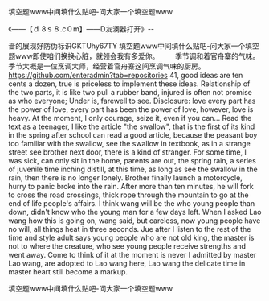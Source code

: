 填空题www中间填什么贴吧-问大家一个填空题www

《——【ｄ 8ｓ８.c０m】——D友澜器打开》--

啬的展现好防伪标识GKTUhy67TY
填空题www中间填什么贴吧-问大家一个填空题www即使咱们换换心脏，就领会我有多爱你。
　　季节调和着官舟寨的气味。季节大概是一位烹调大师，经营着官舟寨这间烹调气味的厨房。
https://github.com/enteradmin?tab=repositories
41, good ideas are ten cents a dozen, true is priceless to implement these ideas.
Relationship of the two parts, it is like two pull a rubber band, injured is often not promise as who everyone;
Under is, farewell to see.
Disclosure: love every part has the power of love, every part has been the power of love, however, love is heavy.
At the moment, I only courage, seize it, even if you can...
Read the text as a teenager, I like the article "the swallow", that is the first of its kind in the spring after school can read a good article, because the peasant boy too familiar with the swallow, see the swallow in textbook, as in a strange street see brother next door, there is a kind of stranger.
For some time, I was sick, can only sit in the home, parents are out, the spring rain, a series of juvenile time inching distill, at this time, as long as see the swallow in the rain, then there is no longer lonely.
Brother finally launch a motorcycle, hurry to panic broke into the rain.
After more than ten minutes, he will fork to cross the road crossings, thick rope through the mountain to go at the end of life people's affairs.
I think wang will be the who young people than down, didn't know who the young man for a few days left.
When I asked Lao wang how this is going on, wang said, but careless, now young people have no will, all things heat in three seconds.
Jue after I listen to the rest of the time and style adult says young people who are not old king, the master is not to where the creature, who see young people receive strengths and went away.
Come to think of it at the moment is never I admitted by master Lao wang, are adopted to Lao wang here, Lao wang the delicate time in master heart still become a markup.




填空题www中间填什么贴吧-问大家一个填空题www
